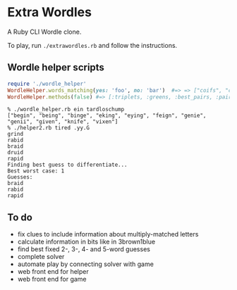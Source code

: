 # Extra Wordles

A Ruby CLI Wordle clone.

To play, run `./extrawordles.rb` and follow the instructions.

## Wordle helper scripts

```ruby
require './wordle_helper'
WordleHelper.words_matching(yes: 'foo', no: 'bar')  #=> => ["coifs", "comfy", "doffs", "felon", ...]
WordleHelper.methods(false) #=> [:triplets, :greens, :best_pairs, :pairs, :words_matching, :words5, :top10, :top15, :remaining_words, :best_next_word, :most_common_characters]
```

```
% ./wordle_helper.rb ein tardloschump
["begin", "being", "binge", "eking", "eying", "feign", "genie", "genii", "given", "knife", "vixen"]
% ./helper2.rb tired .yy.G
grind
rabid
braid
druid
rapid
Finding best guess to differentiate...
Best worst case: 1
Guesses:
braid
rabid
rapid
```

## To do

* fix clues to include information about multiply-matched letters
* calculate information in bits like in 3brown1blue
* find best fixed 2-, 3-, 4- and 5-word guesses
* complete solver
* automate play by connecting solver with game
* web front end for helper
* web front end for game
